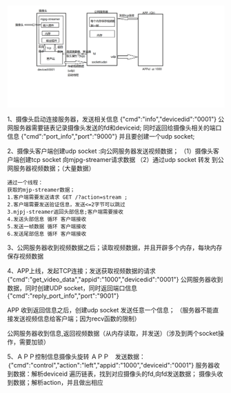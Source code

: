 ![](https://github.com/weilaikeqixfh/SmartCamera/blob/master/doc/%E9%A1%B9%E7%9B%AE%E6%B5%81%E7%A8%8B.png)

1、摄像头启动连接服务器，发送相关信息
{"cmd":"info","devicedid":"0001"}
公网服务器需要链表记录摄像头发送的fd和deviceid;
同时返回给摄像头相关的端口信息
{"cmd":"port_info","port":"9000"}
并且要创建一个udp socket;

2、摄像头客户端创建udp socket :向公网服务器发送视频数据；
    （1）摄像头客户端创建tcp socket 向mjpg-streamer请求数据
    （2）通过udp socket 转发 到公网服务器视频数据；（大量数据）

    通过一个线程：
    获取的mjp-streamer数据；
    1.客户端需要发送请求 GET /?action=stream ;
    2.客户端需要发送验证信息，发送<=2字节可以跳过
    3.mjpj-streamer返回头部信息;客户端需要接收
    4.发送头部信息 循环 客户端接收
    5.发送一帧数据 循环 客户端接收
    6.发送尾部信息 循环 客户端接收

3、公网服务器收到视频数据之后；读取视频数据，并且开辟多个内存，每块内存保存视频数据

4、APP上线，发起TCP连接；发送获取视频数据的请求
{"cmd":"get_video_data","appid":"1000","devicedid":"0001"}
公网服务器收到数据，同时创建UDP socket，同时返回端口信息
{"cmd":"reply_port_info","port":"9001"}

APP 收到返回信息之后，创建udp socket 发送任意一个信息；
（服务器不能直接发送视频信息给客户端；因为recv函数的限制）

公网服务器收到信息,返回视频数据（从内存读取，并发送）（涉及到两个socket操作，需要加锁）

5、ＡＰＰ控制信息摄像头旋转
ＡＰＰ　发送数据：｛"cmd":"control","action":"left","appid":"1000","deviceid":"0001"}
服务器收到数据：解析deviceid
遍历链表，找到对应摄像头的fd,向fd发送数据；
摄像头收到数据；解析action，并且做出相应

